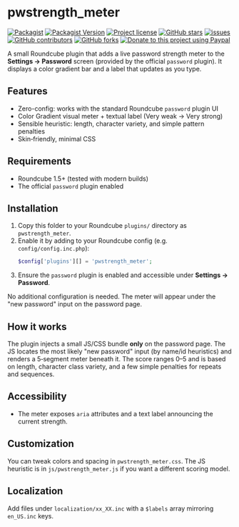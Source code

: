 # pwstrength_meter

[![Packagist](https://img.shields.io/packagist/dt/texxasrulez/pwstrength_meter?style=plastic&labelColor=blue&color=gold)](https://packagist.org/packages/texxasrulez/pwstrength_meter)
[![Packagist Version](https://img.shields.io/packagist/v/texxasrulez/pwstrength_meter?style=plastic&logo=packagist&logoColor=white&labelColor=blue&color=limegreen)](https://packagist.org/packages/texxasrulez/pwstrength_meter)
[![Project license](https://img.shields.io/github/license/texxasrulez/pwstrength_meter?style=plastic&labelColor=blue&color=coral)](https://github.com/texxasrulez/pwstrength_meter/LICENSE)
[![GitHub stars](https://img.shields.io/github/stars/texxasrulez/pwstrength_meter?style=plastic&logo=github&labelColor=blue&color=deepskyblue)](https://github.com/texxasrulez/pwstrength_meter/stargazers)
[![issues](https://img.shields.io/github/issues/texxasrulez/pwstrength_meter?style=plastic&labelColor=blue&color=aqua)](https://github.com/texxasrulez/pwstrength_meter/issues)
[![GitHub contributors](https://img.shields.io/github/contributors/texxasrulez/pwstrength_meter?style=plastic&logo=github&logoColor=white&labelColor=blue&color=orchid)](https://github.com/texxasrulez/pwstrength_meter/graphs/contributors)
[![GitHub forks](https://img.shields.io/github/forks/texxasrulez/pwstrength_meter?style=plastic&logo=github&logoColor=white&labelColor=blue&color=darkorange)](https://github.com/texxasrulez/pwstrength_meter/forks)
[![Donate to this project using Paypal](https://img.shields.io/badge/paypal-money_please-blue.svg?style=plastic&labelColor=blue&color=forestgreen&logo=paypal)](https://www.paypal.me/texxasrulez)

A small Roundcube plugin that adds a live password strength meter to the **Settings → Password** screen (provided by the official `password` plugin). It displays a color gradient bar and a label that updates as you type.

## Features
- Zero-config: works with the standard Roundcube `password` plugin UI
- Color Gradient visual meter + textual label (Very weak → Very strong)
- Sensible heuristic: length, character variety, and simple pattern penalties
- Skin‑friendly, minimal CSS

## Requirements
- Roundcube 1.5+ (tested with modern builds)
- The official `password` plugin enabled

## Installation
1. Copy this folder to your Roundcube `plugins/` directory as `pwstrength_meter`.
2. Enable it by adding to your Roundcube config (e.g. `config/config.inc.php`):
   ```php
   $config['plugins'][] = 'pwstrength_meter';
   ```
3. Ensure the `password` plugin is enabled and accessible under **Settings → Password**.

No additional configuration is needed. The meter will appear under the "new password" input on the password page.

## How it works
The plugin injects a small JS/CSS bundle **only** on the password page. The JS locates the most likely "new password" input (by name/id heuristics) and renders a 5‑segment meter beneath it. The score ranges 0–5 and is based on length, character class variety, and a few simple penalties for repeats and sequences.

## Accessibility
- The meter exposes `aria` attributes and a text label announcing the current strength.

## Customization
You can tweak colors and spacing in `pwstrength_meter.css`. The JS heuristic is in `js/pwstrength_meter.js` if you want a different scoring model.

## Localization
Add files under `localization/xx_XX.inc` with a `$labels` array mirroring `en_US.inc` keys.

